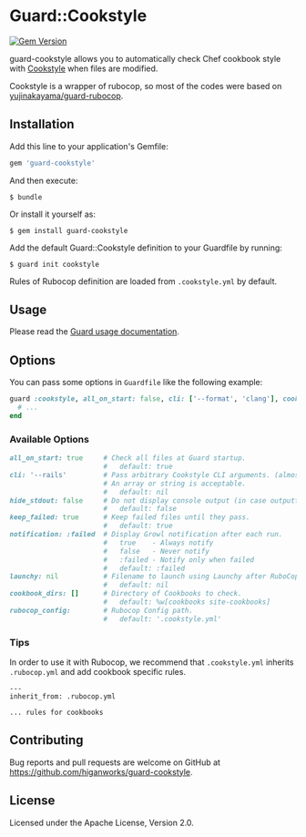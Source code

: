 # Guard::Cookstyle

[![Gem Version](https://badge.fury.io/rb/guard-cookstyle.svg)](https://badge.fury.io/rb/guard-cookstyle)

guard-cookstyle allows you to automatically check Chef cookbook style with [Cookstyle](https://github.com/chef/cookstyle) when files are modified.

Cookstyle is a wrapper of rubocop, so most of the codes were based on [yujinakayama/guard-rubocop]((https://github.com/yujinakayama/guard-rubocop)).

## Installation

Add this line to your application's Gemfile:

```ruby
gem 'guard-cookstyle'
```

And then execute:

```
$ bundle
```

Or install it yourself as:

```
$ gem install guard-cookstyle
```

Add the default Guard::Cookstyle definition to your Guardfile by running:

```
$ guard init cookstyle
```

Rules of Rubocop definition are loaded from `.cookstyle.yml` by default.

## Usage

Please read the [Guard usage documentation](https://github.com/guard/guard#readme).

## Options

You can pass some options in `Guardfile` like the following example:

```ruby
guard :cookstyle, all_on_start: false, cli: ['--format', 'clang'], cookbook_dirs: ['mycookbooks'], rubocop_config: '.rubocop.yml' do
  # ...
end
```

### Available Options

```ruby
all_on_start: true     # Check all files at Guard startup.
                       #   default: true
cli: '--rails'         # Pass arbitrary Cookstyle CLI arguments. (almost same of RuboCop)
                       # An array or string is acceptable.
                       #   default: nil
hide_stdout: false     # Do not display console output (in case outputting to file).
                       #   default: false
keep_failed: true      # Keep failed files until they pass.
                       #   default: true
notification: :failed  # Display Growl notification after each run.
                       #   true    - Always notify
                       #   false   - Never notify
                       #   :failed - Notify only when failed
                       #   default: :failed
launchy: nil           # Filename to launch using Launchy after RuboCop runs.
                       #   default: nil
cookbook_dirs: []      # Directory of Cookbooks to check.
                       #   default: %w[cookbooks site-cookbooks]
rubocop_config:        # Rubocop Config path.
                       #   default: '.cookstyle.yml'
```

### Tips

In order to use it with Rubocop, we recommend that `.cookstyle.yml` inherits `.rubocop.yml` and add cookbook specific rules.

```
---
inherit_from: .rubocop.yml

... rules for cookbooks

```

## Contributing

Bug reports and pull requests are welcome on GitHub at https://github.com/higanworks/guard-cookstyle.


## License

Licensed under the Apache License, Version 2.0.
